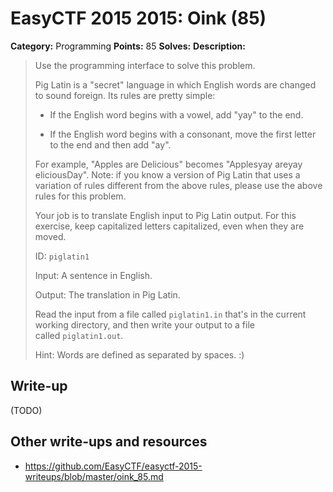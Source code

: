 # EasyCTF 2015 2015: Oink (85)

**Category:** Programming
**Points:** 85
**Solves:** 
**Description:**

> Use the programming interface to solve this problem.
> 
> 
> Pig Latin is a &quot;secret&quot; language in which English words are changed to sound foreign. Its rules are pretty simple:
> 
> 
> * If the English word begins with a vowel, add &quot;yay&quot; to the end.
> 
> * If the English word begins with a consonant, move the first letter to the end and then add &quot;ay&quot;.
> 
> 
> For example, &quot;Apples are Delicious&quot; becomes &quot;Applesyay areyay eliciousDay&quot;. Note: if you know a version of Pig Latin that uses a variation of rules different from the above rules, please use the above rules for this problem.
> 
> 
> Your job is to translate English input to Pig Latin output. For this exercise, keep capitalized letters capitalized, even when they are moved.
> 
> 
> ID: `piglatin1`
> 
> 
> Input: A sentence in English.
> 
> 
> Output: The translation in Pig Latin.
> 
> 
> Read the input from a file called&nbsp;`piglatin1.in`&nbsp;that&#39;s in the current working directory, and then write your output to a file called&nbsp;`piglatin1.out`.
> 
> 
> Hint: Words are defined as separated by spaces. :)


## Write-up

(TODO)

## Other write-ups and resources

* <https://github.com/EasyCTF/easyctf-2015-writeups/blob/master/oink_85.md>
